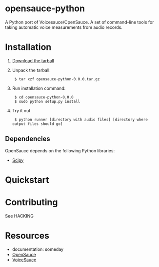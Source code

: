 opensauce-python
================
A Python port of Voicesauce/OpenSauce. A set of command-line tools for taking automatic voice measurements from audio records.

# Installation

1. [Download the tarball](https://github.com/voicesauce/opensauce-python/blob/master/opensauce-python-0.0.0.tar.gz)

2. Unpack the tarball:

        $ tar xzf opensauce-python-0.0.0.tar.gz

3. Run installation command:

        $ cd opensauce-python-0.0.0
        $ sudo python setup.py install

4. Try it out

        $ python runner [directory with audio files] [directory where output files should go]

## Dependencies

OpenSauce depends on the following Python libraries:
* [Scipy](http://www.scipy.org/)


# Quickstart

# Contributing
See HACKING

# Resources
* documentation: someday
* [OpenSauce](https://github.com/voicesauce/opensauce)
* [VoiceSauce](http://www.seas.ucla.edu/spapl/voicesauce/)


